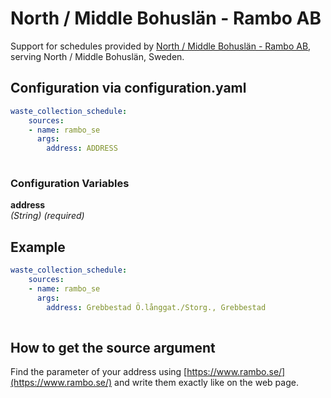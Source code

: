 # North / Middle Bohuslän - Rambo AB

Support for schedules provided by [North / Middle Bohuslän - Rambo AB](https://www.rambo.se/), serving North / Middle Bohuslän, Sweden.

## Configuration via configuration.yaml

```yaml
waste_collection_schedule:
    sources:
    - name: rambo_se
      args:
        address: ADDRESS
        
```

### Configuration Variables

**address**  
*(String) (required)*

## Example

```yaml
waste_collection_schedule:
    sources:
    - name: rambo_se
      args:
        address: Grebbestad Ö.långgat./Storg., Grebbestad
        
```

## How to get the source argument

Find the parameter of your address using [https://www.rambo.se/](https://www.rambo.se/) and write them exactly like on the web page.
